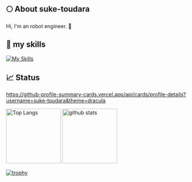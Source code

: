 ## 🌕 About suke-toudara
Hi, I'm an robot engineer. 🤝

## 🌱 my skills
[![My Skills](https://skillicons.dev/icons?i=python,cpp,cs,matlab,docker,arduino,linux)](https://skillicons.dev)


## 📈 Status
https://github-profile-summary-cards.vercel.app/api/cards/profile-details?username=suke-toudara&theme=dracula


<p align="left"> 
  <img alt="Top Langs" height="150px" src="https://github-readme-stats.vercel.app/api/top-langs/?username=suke-toudara&layout=compact&theme=onedark&show_icons=true" />
  <img alt="github stats" height="150px" src="https://github-readme-stats.vercel.app/api?username=suke-toudara&theme=onedark" />
</p>

[![trophy](https://github-profile-trophy.vercel.app/?username=suke-toudara)](https://github.com/ryo-ma/github-profile-trophy)

